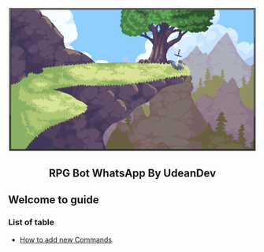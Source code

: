 <center>
  <img width="500" src="../assets/rpg-bg.png" />
  <h2> RPG Bot WhatsApp By UdeanDev </h2>
</center>

## Welcome to guide

### List of table
- [How to add new Commands](addcmd.md)